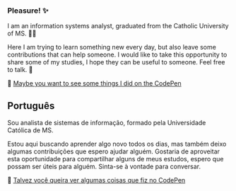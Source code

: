 ### Pleasure! ✨

I am an information systems analyst, graduated from the Catholic University of MS. 👨‍🎓

Here I am trying to learn something new every day, but also leave some contributions that can help someone. I would like to take this opportunity to share some of my studies, I hope they can be useful to someone. Feel free to talk. 👋

🔭 <a href="https://codepen.io/devtbraga" target="_blank">Maybe you want to see some things I did on the CodePen</a>

## Português

Sou analista de sistemas de informação, formado pela Universidade Católica de MS. 

Estou aqui buscando aprender algo novo todos os dias, mas também deixo algumas contribuições que espero ajudar alguém. Gostaria de aproveitar esta oportunidade para compartilhar alguns de meus estudos, espero que possam ser úteis para alguém. Sinta-se à vontade para conversar.

🔭 <a href="https://codepen.io/devtbraga" target="_blank">Talvez você queira ver algumas coisas que fiz no CodePen</a>

<!-- <img width="600px" align="left" src="https://github-readme-stats.vercel.app/api/top-langs/?username=devtbraga&hide=html&layout=compact&theme=buefy" /> -->



